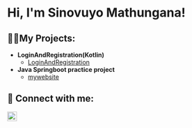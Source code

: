<h1>Hi, I'm Sinovuyo Mathungana!</h1>

<h2>👨‍💻My Projects:</h2>

- <b>LoginAndRegistration(Kotlin)</b>
  - [LoginAndRegistration](https://github.com/Sinovuyo007/LoginProjectElective)
- <b>Java Springboot practice project</b>
  - [mywebsite](https://github.com/Sinovuyo007/mywebsite)
    
<h2> 🤳 Connect with me:</h2>

[<img align="left" alt="SinovuyoMathungana | LinkedIn" width="22px" src="https://cdn.jsdelivr.net/npm/simple-icons@v3/icons/linkedin.svg" />][linkedin]

[linkedin]: https://linkedin.com/in/sinovuyo-mathungana-217177351



<!--
**joshmadakor1/joshmadakor1** is a ✨ _special_ ✨ repository because its `README.md` (this file) appears on your GitHub profile.

Here are some ideas to get you started:

- 🔭 I’m currently working on ...
- 🌱 I’m currently learning ...
- 👯 I’m looking to collaborate on ...
- 🤔 I’m looking for help with ...
- 💬 Ask me about ...
- 📫 How to reach me: ...
- 😄 Pronouns: ...
- ⚡ Fun fact: ...
-->
